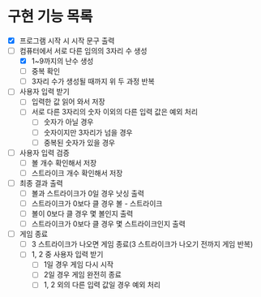 # 구현 기능 목록
- [x] 프로그램 시작 시 시작 문구 출력
- [ ] 컴퓨터에서 서로 다른 임의의 3자리 수 생성
  - [x] 1~9까지의 난수 생성
  - [ ] 중복 확인
  - [ ] 3자리 수가 생성될 때까지 위 두 과정 반복
- [ ] 사용자 입력 받기
  - [ ] 입력한 값 읽어 와서 저장
  - [ ] 서로 다른 3자리의 숫자 이외의 다른 입력 값은 예외 처리
    - [ ] 숫자가 아닐 경우
    - [ ] 숫자이지만 3자리가 넘을 경우
    - [ ] 중복된 숫자가 있을 경우
- [ ] 사용자 입력 검증
  - [ ] 볼 개수 확인해서 저장
  - [ ] 스트라이크 개수 확인해서 저장
- [ ] 최종 결과 출력
  - [ ] 볼과 스트라이크가 0일 경우 낫싱 출력
  - [ ] 스트라이크가 0보다 클 경우 볼 - 스트라이크
  - [ ] 볼이 0보다 클 경우 몇 볼인지 출력
  - [ ] 스트라이크가 0보다 클 경우 몇 스트라이크인지 출력 
- [ ] 게임 종료
  - [ ] 3 스트라이크가 나오면 게임 종료(3 스트라이크가 나오기 전까지 게임 반복)
  - [ ] 1, 2 중 사용자 입력 받기
    - [ ] 1일 경우 게임 다시 시작
    - [ ] 2일 경우 게임 완전히 종료
    - [ ] 1, 2 외의 다른 입력 값일 경우 예외 처리
